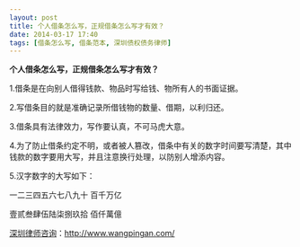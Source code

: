 ```yaml
---
layout: post
title: 个人借条怎么写，正规借条怎么写才有效？
date: 2014-03-17 17:40
tags: [借条怎么写, 借条范本, 深圳债权债务律师]
---
```

<strong>个人借条怎么写，正规借条怎么写才有效？</strong>

1.借条是在向别人借得钱款、物品时写给钱、物所有人的书面证据。

2.写借条目的就是准确记录所借钱物的数量、借期，以利归还。

3.借条具有法律效力，写作要认真，不可马虎大意。

4.为了防止借条约定不明，或者被人篡改，借条中有关的数字时间要写清楚，其中钱款的数字要用大写，并且注意换行处理，以防别人增添内容。

5.汉字数字的大写如下：

一二三四五六七八九十 百千万亿

壹贰叁肆伍陆柒捌玖拾 佰仟萬億

<a href="http://www.wangpingan.com/">深圳律师咨询</a>：<a href="http://www.wangpingan.com/">http://www.wangpingan.com/</a>

